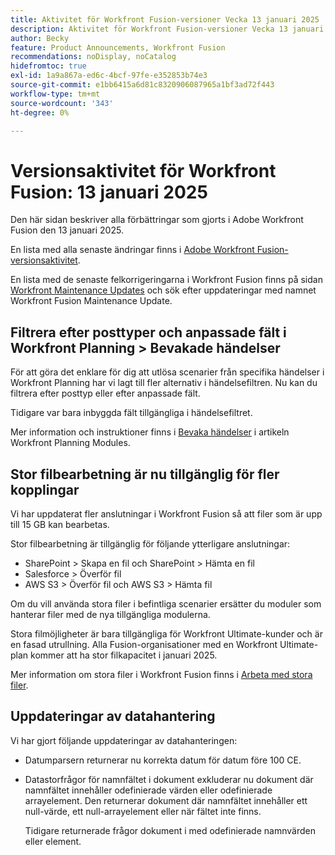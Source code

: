 ```yaml
---
title: Aktivitet för Workfront Fusion-versioner Vecka 13 januari 2025
description: Aktivitet för Workfront Fusion-versioner Vecka 13 januari 2025
author: Becky
feature: Product Announcements, Workfront Fusion
recommendations: noDisplay, noCatalog
hidefromtoc: true
exl-id: 1a9a867a-ed6c-4bcf-97fe-e352853b74e3
source-git-commit: e1bb6415a6d81c8320906087965a1bf3ad72f443
workflow-type: tm+mt
source-wordcount: '343'
ht-degree: 0%

---
```


# Versionsaktivitet för Workfront Fusion: 13 januari 2025

Den här sidan beskriver alla förbättringar som gjorts i Adobe Workfront Fusion den 13 januari 2025.

En lista med alla senaste ändringar finns i [Adobe Workfront Fusion-versionsaktivitet](/help/workfront-fusion/fusion-product-releases/fusion-release-activity.md).

En lista med de senaste felkorrigeringarna i Workfront Fusion finns på sidan [Workfront Maintenance Updates](https://experienceleague.adobe.com/sv/docs/workfront-known-issues/releases/current-updates) och sök efter uppdateringar med namnet Workfront Fusion Maintenance Update.

## Filtrera efter posttyper och anpassade fält i Workfront Planning > Bevakade händelser

För att göra det enklare för dig att utlösa scenarier från specifika händelser i Workfront Planning har vi lagt till fler alternativ i händelsefiltren. Nu kan du filtrera efter posttyp eller efter anpassade fält.

Tidigare var bara inbyggda fält tillgängliga i händelsefiltret.

Mer information och instruktioner finns i [Bevaka händelser](/help/workfront-fusion/references/apps-and-modules/adobe-connectors/workfront-planning-modules.md#watch-events) i artikeln Workfront Planning Modules.

## Stor filbearbetning är nu tillgänglig för fler kopplingar

Vi har uppdaterat fler anslutningar i Workfront Fusion så att filer som är upp till 15 GB kan bearbetas.

Stor filbearbetning är tillgänglig för följande ytterligare anslutningar:

* SharePoint > Skapa en fil och SharePoint > Hämta en fil
* Salesforce > Överför fil
* AWS S3 > Överför fil och AWS S3 > Hämta fil

Om du vill använda stora filer i befintliga scenarier ersätter du moduler som hanterar filer med de nya tillgängliga modulerna.

Stora filmöjligheter är bara tillgängliga för Workfront Ultimate-kunder och är en fasad utrullning. Alla Fusion-organisationer med en Workfront Ultimate-plan kommer att ha stor filkapacitet i januari 2025.

Mer information om stora filer i Workfront Fusion finns i [Arbeta med stora filer](/help/workfront-fusion/references/scenarios/fusion-large-files.md).


## Uppdateringar av datahantering

Vi har gjort följande uppdateringar av datahanteringen:

* Datumparsern returnerar nu korrekta datum för datum före 100 CE.
* Datastorfrågor för namnfältet i dokument exkluderar nu dokument där namnfältet innehåller odefinierade värden eller odefinierade arrayelement. Den returnerar dokument där namnfältet innehåller ett null-värde, ett null-arrayelement eller när fältet inte finns.

  Tidigare returnerade frågor dokument i med odefinierade namnvärden eller element.

